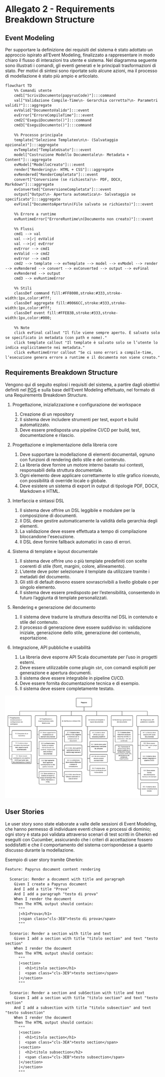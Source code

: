 # Allegato 2 - Requirements Breakdown Structure

## Event Modeling

Per supportare la definizione dei requisiti del sistema è stato adottato un approccio ispirato all’Event Modeling, finalizzato a rappresentare in modo chiaro il flusso di interazioni tra utente e sistema.
Nel diagramma seguente sono illustrati i comandi, gli eventi generati e le principali trasformazioni di stato. Per motivi di sintesi sono riportate solo alcune azioni, ma il processo di modellazione è stato più ampio e articolato.

```mermaid
flowchart TD
    %% Comandi utente
    cmd1["ScriviDocumento(papyrusCode)"]:::command
    val["Validazione Compile-Time\n- Gerarchia corretta?\n- Parametri validi?"]:::aggregate
    evValid["DocumentoValido"]:::event
    evError["ErroreCompileTime"]:::event
    cmd2["EseguiDocumento()"]:::command
    cmd3["EseguiDocumento()"]:::command

    %% Processo principale
    template["Selezione Templateo\n\n- (Salvataggio opzionale)"]:::aggregate
    evTemplate["TemplateUsato"]:::event
    model["Costruzione Modello Documentale\n- Metadata + Content"]:::aggregate
    evModel["ModelloCreato"]:::event
    render["Rendering\n- HTML + CSS"]:::aggregate
    evRendered["RenderCompletato"]:::event
    convert["Conversione (se richiesta)\n- PDF, DOCX, Markdown"]:::aggregate
    evConverted["ConversioneCompletata"]:::event
    output["Output\n- Apertura automatica\n- Salvataggio se specificato"]:::aggregate
    evFinal["DocumentoAperto\n(File salvato se richiesto)"]:::event

    %% Errore a runtime
    evRuntimeError["ErroreRuntime\n(Documento non creato)"]:::event

    %% Flussi
    cmd1 --> val
    val -->|✓| evValid
    val -->|✗| evError
    evError --> cmd1
    evValid --> cmd2
    evError --> cmd3
    cmd2 --> template --> evTemplate --> model --> evModel --> render --> evRendered --> convert --> evConverted --> output --> evFinal
    evRendered --> output
    cmd3 --> evRuntimeError

    %% Stili
    classDef command fill:#FF8000,stroke:#333,stroke-width:1px,color:#fff;
    classDef aggregate fill:#0066CC,stroke:#333,stroke-width:1px,color:#fff;
    classDef event fill:#FFEB3B,stroke:#333,stroke-width:1px,color:#000;

    %% Note
    click evFinal callout "Il file viene sempre aperto. È salvato solo se specificato in metadata (con path e nome)."
    click template callout "Il template è salvato solo se l’utente lo indica esplicitamente nei metadata."
    click evRuntimeError callout "Se ci sono errori a compile-time, l’esecuzione genera errore a runtime e il documento non viene creato."
```




## Requirements Breakdown Structure

Vengono qui di seguito esplosi i requisiti del sistema, a partire dagli obiettivi definiti nel [POS](../process/Allegato-1.md) e sulla base dell’Event Modeling effettuato, nel formato di una Requirements Breakdown Structure.

1. Progettazione, inizializzazione e configurazione dei workspace
   1. Creazione di un repository
   2. Il sistema deve includere strumenti per test, export e build automatizzato.
   3. Deve essere predisposta una pipeline CI/CD per build, test, documentazione e rilascio.

2. Progettazione e implementazione della libreria core
   1. Deve supportare la modellazione di elementi documentali, ognuno con funzioni di rendering dello stile e del contenuto.
   2. La libreria deve fornire un motore interno basato sui contesti, responsabili della struttura documentale.
   3. Ogni elemento deve applicare correttamente lo stile grafico ricevuto, con possibilità di override locale o globale.
   4. Deve esistere un sistema di export in output di tipologie PDF, DOCX, Markdown e HTML.
   
3. Interfaccia e sintassi DSL
   1. Il sistema deve offrire un DSL leggibile e modulare per la composizione di documenti.
   2. Il DSL deve gestire automaticamente la validità della gerarchia degli elementi.
   3. La validazione deve essere effettuata a tempo di compilazione bloccandone l'esecuzione.
   4. Il DSL deve fornire fallback automatici in caso di errori.

4. Sistema di template e layout documentale
   1. Il sistema deve offrire uno o più template predefiniti con scelte coerenti di stile (font, margini, colore, allineamento).
   2. L’utente deve poter selezionare il template da utilizzare tramite i metadati del documento.
   3. Gli stili di default devono essere sovrascrivibili a livello globale o per singolo elemento.
   4. Il sistema deve essere predisposto per l’estensibilità, consentendo in futuro l’aggiunta di template personalizzati.

5. Rendering e generazione del documento
   1. Il sistema deve tradurre la struttura descritta nel DSL in contenuto e stile del contenuto.
   2. Il processo di generazione deve essere suddiviso in: validazione iniziale, generazione dello stile, generazione del contenuto, esportazione.

6. Integrazione, API pubbliche e usabilità
   1. La libreria deve esporre API Scala documentate per l’uso in progetti esterni.
   2. Deve essere utilizzabile come plugin `sbt`, con comandi espliciti per generazione e apertura documenti.
   3. Il sistema deve essere integrabile in pipeline CI/CD.
   4. Deve essere fornita documentazione tecnica e di esempio.
   5. Il sistema deve essere completamente testato.

![RBS](../diagram/rbs4.png)

## User Stories

Le user story sono state elaborate a valle delle sessioni di Event Modeling, che hanno permesso di individuare eventi chiave e processi di dominio; ogni story è stata poi validata attraverso scenari di test scritti in Gherkin ed eseguiti con Cucumber, assicurando che i criteri di accettazione fossero soddisfatti e che il comportamento del sistema corrispondesse a quanto discusso durante la modellazione.

Esempio di user story tramite Gherkin:

```gherkin
Feature: Papyrus document content rendering

  Scenario: Render a document with title and paragraph
    Given I create a Papyrus document
    And I add a title "Prova"
    And I add a paragraph "testo di prova"
    When I render the document
    Then The HTML output should contain:
      """
      |<h1>Prova</h1>
      |<span class="cls-3E8">testo di prova</span>
      """

  Scenario: Render a section with title and text
    Given I add a section with title "titolo section" and text "testo section"
    When I render the document
    Then The HTML output should contain:
      """
      |<section>
      |  <h1>titolo section</h1>
      |  <span class="cls-3E9">testo section</span>
      |</section>
      """

  Scenario: Render a section and subSection with title and text
    Given I add a section with title "titolo section" and text "testo section"
    And I add a subsection with title "titolo subsection" and text "testo subsection"
    When I render the document
    Then The HTML output should contain:
      """
      |<section>
      |  <h1>titolo section</h1>
      |  <span class="cls-3EA">testo section</span>
      |<section>
      |  <h2>titolo subsection</h2>
      |  <span class="cls-3EB">testo subsection</span>
      |</section>
      |</section>
      """
```
